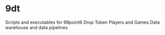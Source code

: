 # 9dt
Scripts and executables for 98point6 Drop Token Players and Games Data warehouse and data pipelines
